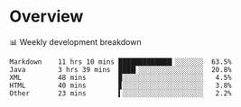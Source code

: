 # Overview

📊 Weekly development breakdown

```text
Markdown    11 hrs 10 mins █████████████▎░░░░░░░  63.5%
Java        3 hrs 39 mins  ████▎░░░░░░░░░░░░░░░░  20.8%
XML         48 mins        ▉░░░░░░░░░░░░░░░░░░░░   4.5%
HTML        40 mins        ▊░░░░░░░░░░░░░░░░░░░░   3.8%
Other       23 mins        ▍░░░░░░░░░░░░░░░░░░░░   2.2%
```